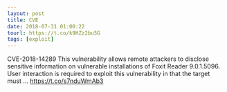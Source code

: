```yaml
---
layout: post
title: CVE
date: 2018-07-31 01:00:22
tourl: https://t.co/k9HZz2bu5G
tags: [exploit]
---
```

CVE-2018-14289 This vulnerability allows remote attackers to disclose sensitive information on vulnerable installations of Foxit Reader 9.0.1.5096. User interaction is required to exploit this vulnerability in that the target must ... https://t.co/s7nduWmAb3